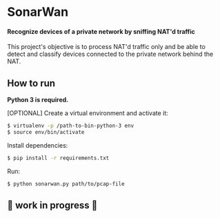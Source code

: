 # SonarWan

#### Recognize devices of a private network by sniffing NAT'd traffic

This project's objective is to process NAT'd traffic only and be able to detect and classify devices connected to the private network behind the NAT.

## How to run

**Python 3 is required.**

[OPTIONAL]
Create a virtual environment and activate it:
```bash
$ virtualenv -p /path-to-bin-python-3 env
$ source env/bin/activate
```

Install dependencies:

```bash
$ pip install -r requirements.txt
```

Run:
```bash
$ python sonarwan.py path/to/pcap-file
```

## 🚧 work in progress 🚧

